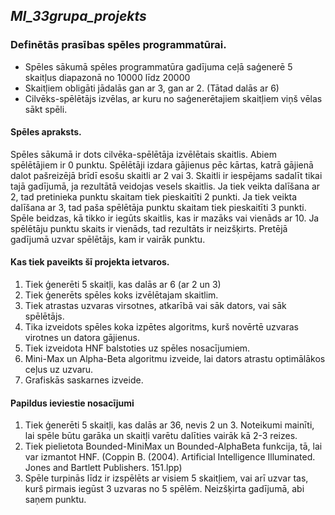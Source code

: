 ﻿## ***MI_33grupa_projekts***
### Definētās prasības spēles programmatūrai.
- Spēles sākumā spēles programmatūra gadījuma ceļā saģenerē 5 skaitļus diapazonā no 10000 līdz 20000
- Skaitļiem obligāti jādalās gan ar 3, gan ar 2. (Tātad dalās ar 6)
- Cilvēks-spēlētājs izvēlas, ar kuru no saģenerētajiem skaitļiem viņš vēlas sākt spēli. 

#### Spēles apraksts.
Spēles sākumā ir dots cilvēka-spēlētāja izvēlētais skaitlis. Abiem spēlētājiem ir 0 punktu. Spēlētāji izdara gājienus pēc kārtas, katrā gājienā dalot pašreizējā brīdī esošu skaitli ar 2 vai 3. Skaitli ir iespējams sadalīt tikai tajā gadījumā, ja rezultātā veidojas vesels skaitlis. Ja tiek veikta dalīšana ar 2, tad pretinieka punktu skaitam tiek pieskaitīti 2 punkti. Ja tiek veikta dalīšana ar 3, tad paša spēlētāja punktu skaitam tiek pieskaitīti 3 punkti. Spēle beidzas, kā tikko ir iegūts skaitlis, kas ir mazāks vai vienāds ar 10. Ja spēlētāju punktu skaits ir vienāds, tad rezultāts ir neizšķirts. Pretējā gadījumā uzvar spēlētājs, kam ir vairāk punktu.

#### Kas tiek paveikts šī projekta ietvaros.
1. Tiek ģenerēti 5 skaitļi, kas dalās ar 6 (ar 2 un 3)
2. Tiek ģenerēts spēles koks izvēlētajam skaitlim.
3. Tiek atrastas uzvaras virsotnes, atkarībā vai sāk dators, vai sāk spēlētājs.
4. Tika izveidots spēles koka izpētes algoritms, kurš novērtē uzvaras virotnes un datora gājienus.
5. Tiek izveidota HNF balstoties uz spēles nosacījumiem.
6. Mini-Max un Alpha-Beta algoritmu izveide, lai dators atrastu optimālākos ceļus uz uzvaru.
7. Grafiskās saskarnes izveide.



#### Papildus ieviestie nosacījumi
1. Tiek ģenerēti 5 skaitļi, kas dalās ar 36, nevis 2 un 3. Noteikumi mainīti, lai spēle būtu garāka un skaitļi varētu dalīties vairāk kā 2-3 reizes.
2. Tiek pielietota Bounded-MiniMax un Bounded-AlphaBeta funkcija, tā, lai var izmantot HNF. (Coppin B. (2004). Artificial Intelligence Illuminated. Jones and Bartlett Publishers. 151.lpp)
3. Spēle turpinās līdz ir izspēlēts ar visiem 5 skaitļiem, vai arī uzvar tas, kurš pirmais iegūst 3 uzvaras no 5 spēlēm. Neizšķirta gadījumā, abi saņem punktu.
